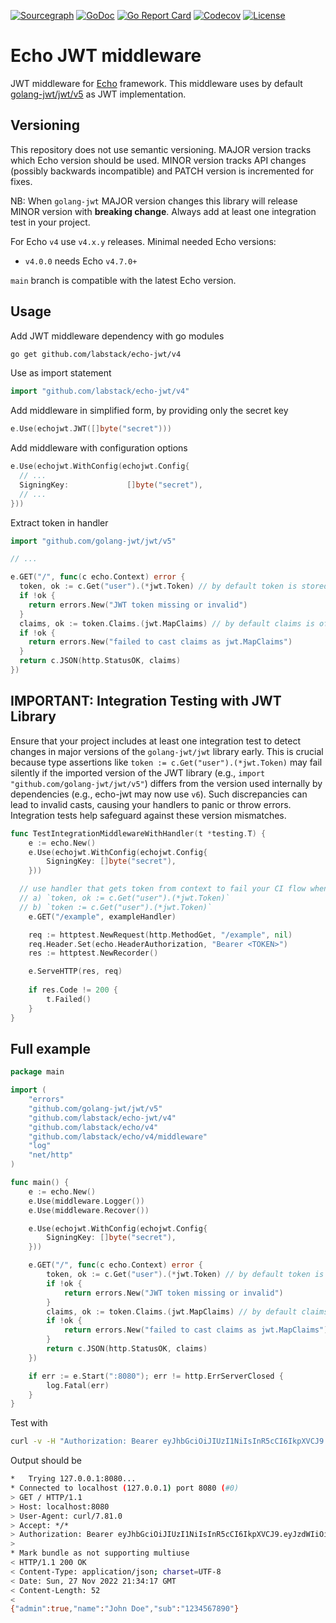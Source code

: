 [![Sourcegraph](https://sourcegraph.com/github.com/labstack/echo-jwt/-/badge.svg?style=flat-square)](https://sourcegraph.com/github.com/labstack/echo-jwt?badge)
[![GoDoc](http://img.shields.io/badge/go-documentation-blue.svg?style=flat-square)](https://pkg.go.dev/github.com/labstack/echo-jwt/v4)
[![Go Report Card](https://goreportcard.com/badge/github.com/labstack/echo-jwt?style=flat-square)](https://goreportcard.com/report/github.com/labstack/echo-jwt)
[![Codecov](https://img.shields.io/codecov/c/github/labstack/echo-jwt.svg?style=flat-square)](https://codecov.io/gh/labstack/echo-jwt)
[![License](http://img.shields.io/badge/license-mit-blue.svg?style=flat-square)](https://raw.githubusercontent.com/labstack/echo-jwt/master/LICENSE)

# Echo JWT middleware

JWT middleware for [Echo](https://github.com/labstack/echo) framework. This middleware uses by default [golang-jwt/jwt/v5](https://github.com/golang-jwt/jwt) 
as JWT implementation.

## Versioning

This repository does not use semantic versioning. MAJOR version tracks which Echo version should be used. MINOR version
tracks API changes (possibly backwards incompatible) and PATCH version is incremented for fixes.

NB: When `golang-jwt` MAJOR version changes this library will release MINOR version with **breaking change**. Always 
add at least one integration test in your project.

For Echo `v4` use `v4.x.y` releases.
Minimal needed Echo versions:
* `v4.0.0` needs Echo `v4.7.0+`

`main` branch is compatible with the latest Echo version.

## Usage

Add JWT middleware dependency with go modules
```bash
go get github.com/labstack/echo-jwt/v4
```

Use as import statement
```go
import "github.com/labstack/echo-jwt/v4"
```

Add middleware in simplified form, by providing only the secret key
```go
e.Use(echojwt.JWT([]byte("secret")))
```

Add middleware with configuration options
```go
e.Use(echojwt.WithConfig(echojwt.Config{
  // ...
  SigningKey:             []byte("secret"),
  // ...
}))
```

Extract token in handler
```go
import "github.com/golang-jwt/jwt/v5"

// ...

e.GET("/", func(c echo.Context) error {
  token, ok := c.Get("user").(*jwt.Token) // by default token is stored under `user` key
  if !ok {
    return errors.New("JWT token missing or invalid")
  }
  claims, ok := token.Claims.(jwt.MapClaims) // by default claims is of type `jwt.MapClaims`
  if !ok {
    return errors.New("failed to cast claims as jwt.MapClaims")
  }
  return c.JSON(http.StatusOK, claims)
})
```

## IMPORTANT: Integration Testing with JWT Library

Ensure that your project includes at least one integration test to detect changes in major versions of the `golang-jwt/jwt` library early.
This is crucial because type assertions like `token := c.Get("user").(*jwt.Token)` may fail silently if the imported version of the JWT library (e.g., `import "github.com/golang-jwt/jwt/v5"`) differs from the version used internally by dependencies (e.g., echo-jwt may now use `v6`). Such discrepancies can lead to invalid casts, causing your handlers to panic or throw errors. Integration tests help safeguard against these version mismatches.

```go
func TestIntegrationMiddlewareWithHandler(t *testing.T) {
	e := echo.New()
	e.Use(echojwt.WithConfig(echojwt.Config{
		SigningKey: []byte("secret"),
	}))

  // use handler that gets token from context to fail your CI flow when `golang-jwt/jwt` library version changes 
  // a) `token, ok := c.Get("user").(*jwt.Token)`
  // b) `token := c.Get("user").(*jwt.Token)`
	e.GET("/example", exampleHandler) 

	req := httptest.NewRequest(http.MethodGet, "/example", nil)
	req.Header.Set(echo.HeaderAuthorization, "Bearer <TOKEN>")
	res := httptest.NewRecorder()

	e.ServeHTTP(res, req)
	
	if res.Code != 200 {
		t.Failed()
	}
}
```


## Full example

```go
package main

import (
	"errors"
	"github.com/golang-jwt/jwt/v5"
	"github.com/labstack/echo-jwt/v4"
	"github.com/labstack/echo/v4"
	"github.com/labstack/echo/v4/middleware"
	"log"
	"net/http"
)

func main() {
	e := echo.New()
	e.Use(middleware.Logger())
	e.Use(middleware.Recover())

	e.Use(echojwt.WithConfig(echojwt.Config{
		SigningKey: []byte("secret"),
	}))

	e.GET("/", func(c echo.Context) error {
		token, ok := c.Get("user").(*jwt.Token) // by default token is stored under `user` key
		if !ok {
			return errors.New("JWT token missing or invalid")
		}
		claims, ok := token.Claims.(jwt.MapClaims) // by default claims is of type `jwt.MapClaims`
		if !ok {
			return errors.New("failed to cast claims as jwt.MapClaims")
		}
		return c.JSON(http.StatusOK, claims)
	})

	if err := e.Start(":8080"); err != http.ErrServerClosed {
		log.Fatal(err)
	}
}
```

Test with
```bash
curl -v -H "Authorization: Bearer eyJhbGciOiJIUzI1NiIsInR5cCI6IkpXVCJ9.eyJzdWIiOiIxMjM0NTY3ODkwIiwibmFtZSI6IkpvaG4gRG9lIiwiYWRtaW4iOnRydWV9.TJVA95OrM7E2cBab30RMHrHDcEfxjoYZgeFONFh7HgQ" http://localhost:8080
```

Output should be
```bash
*   Trying 127.0.0.1:8080...
* Connected to localhost (127.0.0.1) port 8080 (#0)
> GET / HTTP/1.1
> Host: localhost:8080
> User-Agent: curl/7.81.0
> Accept: */*
> Authorization: Bearer eyJhbGciOiJIUzI1NiIsInR5cCI6IkpXVCJ9.eyJzdWIiOiIxMjM0NTY3ODkwIiwibmFtZSI6IkpvaG4gRG9lIiwiYWRtaW4iOnRydWV9.TJVA95OrM7E2cBab30RMHrHDcEfxjoYZgeFONFh7HgQ
> 
* Mark bundle as not supporting multiuse
< HTTP/1.1 200 OK
< Content-Type: application/json; charset=UTF-8
< Date: Sun, 27 Nov 2022 21:34:17 GMT
< Content-Length: 52
< 
{"admin":true,"name":"John Doe","sub":"1234567890"}
```
